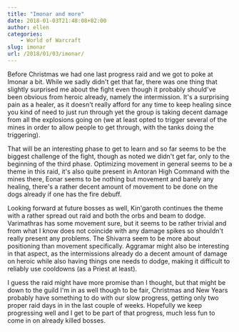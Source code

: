 ```yaml
---
title: "Imonar and more"
date: 2018-01-03T21:48:08+02:00
author: ellen
categories:
    - World of Warcraft
slug: imonar
url: /2018/01/03/imonar/
---
```


Before Christmas we had one last progress raid and we got to poke at Imonar a bit. While we sadly didn't get that far, there was one thing that slightly surprised me about the fight even though it probably should've been obvious from heroic already, namely the intermission. It's a surprising pain as a healer, as it doesn't really afford for any time to keep healing since you kind of need to just run through yet the group is taking decent damage from all the explosions going on (we at least opted to trigger several of the mines in order to allow people to get through, with the tanks doing the triggering).

That will be an interesting phase to get to learn and so far seems to be the biggest challenge of the fight, though as noted we didn't get far, only to the beginning of the third phase. Optimizing movement in general seems to be a theme in this raid, it's also quite present in Antoran High Command with the mines there, Eonar seems to be nothing but movement and barely any healing, there's a rather decent amount of movement to be done on the dogs already if one has the fire debuff.

Looking forward at future bosses as well, Kin'garoth continues the theme with a rather spread out raid and both the orbs and beam to dodge. Varimathras has some movement sure, but it seems to be rather trivial and from what I know does not coincide with any damage spikes so shouldn't really present any problems. The Shivarra seem to be more about positioning than movement specifically. Aggramar might also be interesting in that aspect, as the intermissions already do a decent amount of damage on heroic while also having things one needs to dodge, making it difficult to reliably use cooldowns (as a Priest at least).

I guess the raid might have more promise than I thought, but that might be down to the guild I'm in as well though to be fair, Christmas and New Years probably have something to do with our slow progress, getting only two proper raid days in in the last couple of weeks. Hopefully we keep progressing well and I get to be part of that progress, much less fun to come in on already killed bosses.